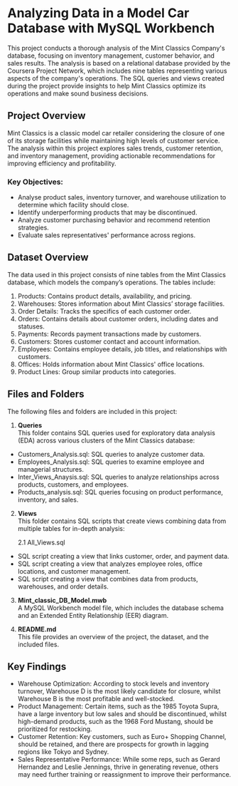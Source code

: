 # **Analyzing Data in a Model Car Database with MySQL Workbench**

This project conducts a thorough analysis of the Mint Classics Company's database, focusing on inventory management, customer behavior, and sales results. The analysis is based on a relational database provided by the Coursera Project Network, which includes nine tables representing various aspects of the company's operations. The SQL queries and views created during the project provide insights to help Mint Classics optimize its operations and make sound business decisions.

## **Project Overview**
Mint Classics is a classic model car retailer considering the closure of one of its storage facilities while maintaining high levels of customer service. The analysis within this project explores sales trends, customer retention, and inventory management, providing actionable recommendations for improving efficiency and profitability.

### **Key Objectives:**
- Analyse product sales, inventory turnover, and warehouse utilization to determine which facility should close.
- Identify underperforming products that may be discontinued.
- Analyze customer purchasing behavior and recommend retention strategies.
- Evaluate sales representatives' performance across regions.



## **Dataset Overview**
The data used in this project consists of nine tables from the Mint Classics database, which models the company’s operations. The tables include:

1. Products: Contains product details, availability, and pricing.<br>
2. Warehouses: Stores information about Mint Classics’ storage facilities.<br>
3. Order Details: Tracks the specifics of each customer order.<br>
4. Orders: Contains details about customer orders, including dates and statuses.<br>
5. Payments: Records payment transactions made by customers.<br>
6. Customers: Stores customer contact and account information.<br>
7. Employees: Contains employee details, job titles, and relationships with customers.<br>
8. Offices: Holds information about Mint Classics' office locations.<br>
9. Product Lines: Group similar products into categories.<br>


## **Files and Folders**
The following files and folders are included in this project:

1. **Queries** <br>
This folder contains SQL queries used for exploratory data analysis (EDA) across various clusters of the Mint Classics database:

* Customers_Analysis.sql: SQL queries to analyze customer data.
* Employees_Analysis.sql: SQL queries to examine employee and managerial structures.
* Inter_Views_Anaysis.sql: SQL queries to analyze relationships across products, customers, and employees.
* Products_analysis.sql: SQL queries focusing on product performance, inventory, and sales.

2. **Views** <br>
This folder contains SQL scripts that create views combining data from multiple tables for in-depth analysis: <br>

    2.1 All_Views.sql <br>
* SQL script creating a view that links customer, order, and payment data.
* SQL script creating a view that analyzes employee roles, office locations, and customer management.
* SQL script creating a view that combines data from products, warehouses, and order details.


3. **Mint_classic_DB_Model.mwb** <br>
A MySQL Workbench model file, which includes the database schema and an Extended Entity Relationship (EER) diagram.

5. **README.md** <br>
This file provides an overview of the project, the dataset, and the included files.

## **Key Findings**

* Warehouse Optimization: According to stock levels and inventory turnover, Warehouse D is the most likely candidate for closure, whilst Warehouse B is the most profitable and well-stocked.
* Product Management: Certain items, such as the 1985 Toyota Supra, have a large inventory but low sales and should be discontinued, whilst high-demand products, such as the 1968 Ford Mustang, should be prioritized for restocking.
* Customer Retention: Key customers, such as Euro+ Shopping Channel, should be retained, and there are prospects for growth in lagging regions like Tokyo and Sydney.
* Sales Representative Performance: While some reps, such as Gerard Hernandez and Leslie Jennings, thrive in generating revenue, others may need further training or reassignment to improve their performance.

